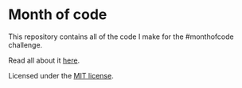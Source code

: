 # Month of code

This repository contains all of the code I make for the #monthofcode challenge.

Read all about it [here](http://www.rumpl.org/blog/category/month-of-code/).

Licensed under the [MIT license](http://rumpl.mit-license.org/).
